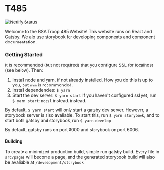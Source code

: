 # T485

[![Netlify Status](https://api.netlify.com/api/v1/badges/0643d0b2-6e9b-45a6-b71f-7d59a56fc293/deploy-status)](https://app.netlify.com/sites/t485/deploys)

Welcome to the BSA Troop 485 Website! This website runs on React and Gatsby. We alo
use storybook for developing components and component documentation.

### Getting Started

It is recommended (but not required) that you configure SSL for localhost (see below).
Then:

1. Install node and yarn, if not already installed. How you do this is up to you, but `nvm` is recommended.
2. Install dependencies: `$ yarn`
3. Start the dev server: `$ yarn start` If you haven't configured ssl yet, run `$ yarn start:nossl` instead.
   instead.

By default, `$ yarn start` will only start a gatsby dev server. However, a storybook server is also avaliable.
To start this, run `$ yarn storybook`, and to start both gatsby and storybook, run `$ yarn develop`

By default, gatsby runs on port 8000 and storybook on port 6006.

#### Building

To create a minimized production build, simple run gatsby build. Every file
in `src/pages` will become a page, and the generated storybook build will also be avaliable at
`/development/storybook`
